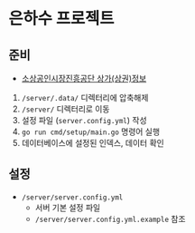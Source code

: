 # 은하수 프로젝트

## 준비

- [소상공인시장진흥공단 상가(상권)정보](https://www.data.go.kr/data/15083033/fileData.do)

1. `/server/.data/` 디렉터리에 압축해제
2. `/server/` 디렉터리로 이동 
3. 설정 파일 (`server.config.yml`) 작성
4. `go run cmd/setup/main.go` 명령어 실행
5. 데이터베이스에 설정된 인덱스, 데이터 확인


## 설정

- `/server/server.config.yml`
  - 서버 기본 설정 파일
  - `/server/server.config.yml.example` 참조
